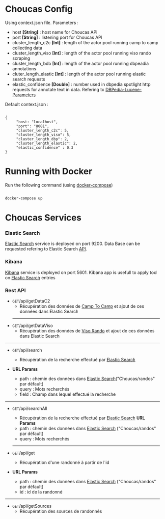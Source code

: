 # Choucas Config

Using context.json file.
Parameters : 
* host **[String]** : host name for Choucas API 
* port **[String]** : listening port for Choucas API
* cluster_length_c2c **[Int]** : length of the actor pool running camp to camp collecting data
* cluster_length_viso **[Int]** : length of the actor pool running viso rando scraping
* cluster_length_bdb **[Int]** : length of the actor pool running dbpeadia annotations
* cluter_length_elastic **[Int]** : length of the actor pool running elastic search requests
* elastic_confidence **[Double]** : number used in dbpedia spotlight http requests for annotate text in data. Refering to [DBPedia-Lucene-Parameters](https://github.com/dbpedia-spotlight/dbpedia-spotlight/wiki/Lucene---Web-Service-Parameters#Confidence_ConfidenceFilter)


Default context.json : 
<pre><code>
{
     "host: "localhost",
     "port": "8081",
     "cluster_length_c2c": 5,
     "cluster_length_viso": 5,
     "cluster_length_dbp": 2,
     "cluster_length_elastic": 2,
     "elastic_confidence" : 0.3
}
</code></pre>


# Running with Docker

Run the following command (using [docker-compose](https://docs.docker.com/compose/))
<pre><code>
docker-compose up
</code></pre>




# Choucas Services

### Elastic Search
[Elastic Search](https://www.elastic.co/) service is deployed on port 9200. 
Data Base can be requested refering to Elastic Search [API](https://www.elastic.co/guide/en/elasticsearch/reference/current/docs.html).

### Kibana 

[Kibana](https://www.elastic.co/products/kibana) service is deployed on port 5601.
Kibana app is usefull to apply tool on [Elastic Search](https://www.elastic.co/) entries

### Rest API


* `GET`/api/getDataC2
  * Récupération des données de [Camp To Camp](https://www.camptocamp.org/) et ajout de ces données dans Elastic Search
  ----
*  `GET`/api/getDataViso
   * Récupération des données de [Viso Rando](https://www.visorando.com/) et ajout de ces données dans Elastic Search
  ----
*  `GET`/api/search
   * Récupération de la recherche effectué par [Elastic Search](https://www.elastic.co/)
   
*  **URL Params**
    * path : chemin des données dans [Elastic Search](https://www.elastic.co/)("Choucas/randos" par défault)
    * query : Mots recherchés
    * field : Champ dans lequel effectué la recherche
  ---
* `GET`/api/searchAll
    * Récupération de la recherche effectué par [Elastic Search](https://www.elastic.co/)
  **URL Params**
    * path : chemin des données dans [Elastic Search](https://www.elastic.co/) ("Choucas/randos" par défault)
    * query : Mots recherchés
      
  --- 
* `GET`/api/get
   * Récupération d'une randonné à partir de l'id
*  **URL Params**
    * path : chemin des données dans [Elastic Search](https://www.elastic.co/) ("Choucas/randos" par défault)
    * id : id de la randonné
  --- 
* `GET`/api/getSources
    * Récupération des sources de randonnés 